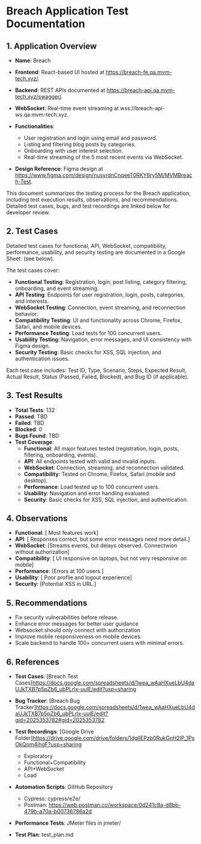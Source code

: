 # Breach Application Test Documentation

## 1. Application Overview

- **Name**: Breach
- **Frontend**: React-based UI hosted at https://breach-fe.qa.mvm-tech.xyz/.
- **Backend**: REST APIs documented at https://breach-api.qa.mvm-tech.xyz/swagger/.
- **WebSocket**: Real-time event streaming at wss://breach-api-ws.qa.mvm-tech.xyz.
- **Functionalities**:
  - User registration and login using email and password.
  - Listing and filtering blog posts by categories.
  - Onboarding with user interest selection.
  - Real-time streaming of the 5 most recent events via WebSocket.

- **Design Reference**: Figma design at https://www.figma.com/design/nusyrdnCnqeeT0RKY6ry5M/MVMBreach-Test.

This document summarizes the testing process for the Breach application, including test execution results, observations, and recommendations. Detailed test cases, bugs, and test recordings are linked below for developer review.

## 2. Test Cases

Detailed test cases for functional, API, WebSocket, compatibility, performance, usability, and security testing are documented in a Google Sheet: (see below).

The test cases cover:

- **Functional Testing**: Registration, login, post listing, category filtering, onboarding, and event streaming.
- **API Testing**: Endpoints for user registration, login, posts, categories, and interests.
- **WebSocket Testing**: Connection, event streaming, and reconnection behavior.
- **Compatibility Testing**: UI and functionality across Chrome, Firefox, Safari, and mobile devices.
- **Performance Testing**: Load tests for 100 concurrent users.
- **Usability Testing**: Navigation, error messages, and UI consistency with Figma design.
- **Security Testing**: Basic checks for XSS, SQL injection, and authentication issues.

Each test case includes: Test ID, Type, Scenario, Steps, Expected Result, Actual Result, Status (Passed, Failed, Blocked), and Bug ID (if applicable).

## 3. Test Results

- **Total Tests**: 132
- **Passed**: TBD
- **Failed**: TBD
- **Blocked**: 0
- **Bugs Found**: TBD 
- **Test Coverage**:
  - **Functional**: All major features tested (registration, login, posts, filtering, onboarding, events).
  - **API**: All endpoints tested with valid and invalid inputs.
  - **WebSocket**: Connection, streaming, and reconnection validated.
  - **Compatibility**: Tested on Chrome, Firefox, Safari (mobile and desktop).
  - **Performance**: Load tested up to 100 concurrent users.
  - **Usability**: Navigation and error handling evaluated.
  - **Security**: Basic checks for XSS, SQL injection, and authentication.

## 4. Observations

- **Functional**: [ Most features work]
- **API**: [ Responses correct, but some error messages need more detail.]
- **WebSocket**: [Streams events, but delays observed. Connectwion without authorization]
- **Compatibility**: [ UI responsive on laptops, but not very responsive on mobile]
- **Performance**: [Errors at 100 users.]
- **Usability**: [ Poor profile and logout experience]
- **Security**: [Potential XSS in URL.]

## 5. Recommendations

- Fix security vulnerabilities before release.
- Enhance error messages for better user guidance 
- Websocket should only connect with authorization
- Improve mobile responsiveness on mobile devices.
- Scale backend to handle 100+ concurrent users with minimal errors.

## 6. References

- **Test Cases**: [Breach Test Cases]https://docs.google.com/spreadsheets/d/1wea_wAaHXueLbU4daUJkTXB7p5pZb6_ubPLrlx-uuIE/edit?usp=sharing
- **Bug Tracker**: [Breach Bug Tracker]https://docs.google.com/spreadsheets/d/1wea_wAaHXueLbU4daUJkTXB7p5pZb6_ubPLrlx-uuIE/edit?gid=2025353782#gid=2025353782
- **Test Recordings**: [Google Drive Folder]https://drive.google.com/drive/folders/1dgIlEPzb0RukGnH2lP_1PsOkQom4jhgF?usp=sharing
  - Exploratory
  - Functional+Compatibility
  - API+WebSocket
  - Load

- **Automation Scripts**: GitHub Repository
  - Cypress: cypress/e2e/
  - Postman: https://web.postman.co/workspace/0d241c8a-d8bb-479b-a70a-b00736786a2d

- **Performance Tests**: JMeter files in jmeter/
- **Test Plan**: test_plan.md
